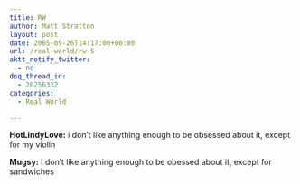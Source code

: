 ```yaml
---
title: RW
author: Matt Stratton
layout: post
date: 2005-09-26T14:17:00+00:00
url: /real-world/rw-5
aktt_notify_twitter:
  - no
dsq_thread_id:
  - 28256332
categories:
  - Real World

---
```

**HotLindyLove:** i don&#8217;t like anything enough to be obsessed about it, except for my violin
  
**Mugsy:** I don&#8217;t like anything enough to be obessed about it, except for sandwiches